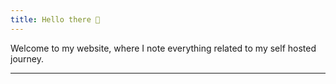 ```yaml
---
title: Hello there 👋
---
```


Welcome to my website, where I note everything related to my self hosted journey.

---
